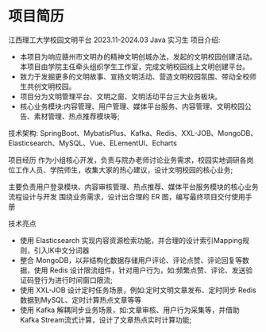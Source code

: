 # 项目简历

江西理工大学校园文明平台                   2023.11-2024.03
Java 实习生
项目介绍:
- 本项目为响应赣州市文明办的精神文明创城办法，发起的文明校园创建活动。本项目由学院主任牵头组织学生工作室，完成文明校园线上文明创建平台。
- 致力于发掘更多的文明故事、宣扬文明活动、营造文明校园氛围、带动全校师生共创文明校园。
- 项目分为文明管理平台、文明之窗、文明活动平台三大业务板块。
- 核心业务模块:内容管理、用户管理、媒体平台服务、内容管理、文明校园公告、素材管理、热点推荐模块等;

技术架构:
SpringBoot、MybatisPlus、Kafka、Redis、XXL-JOB、MongoDB、Elasticsearch、MySQL、Vue、ELementUl、Echarts


项目经历
作为小组核心开发，负责与院办老师讨论业务需求，校园实地调研各岗位工作人员、学院师生，收集大家的热心建议，设计文明校园的核心业务;

主要负责用户登录模块、内容审核管理、热点推荐、媒体平台服务模块的核心业务流程设计与开发
围绕业务需求，设计出合理的 ER 图，编写最终项目交付使用手册

技术亮点
- 使用 Elasticsearch 实现内容资源检索功能，并合理的设计索引Mapping规则，引入IK中文分词器
- 整合 MongoDB，以非结构化数据存储用户评论、评论点赞、评论回复等数据，使用 Redis 设计限流组件，针对用户行为，如:频繁点赞、评论、发送验证码登行为进行时间窗口限流;
- 使用 XXL-JOB 设计定时任务场景，例如:定时文明文章发布、定时同步 Redis 数据到MySQL、定时计算热点文章等等
- 使用 Kafka 解耦同步业务场景，如:文章审核、用户行为采集等，并借助 Kafka Stream流式计算，设计了文章热点实时计算功能;
